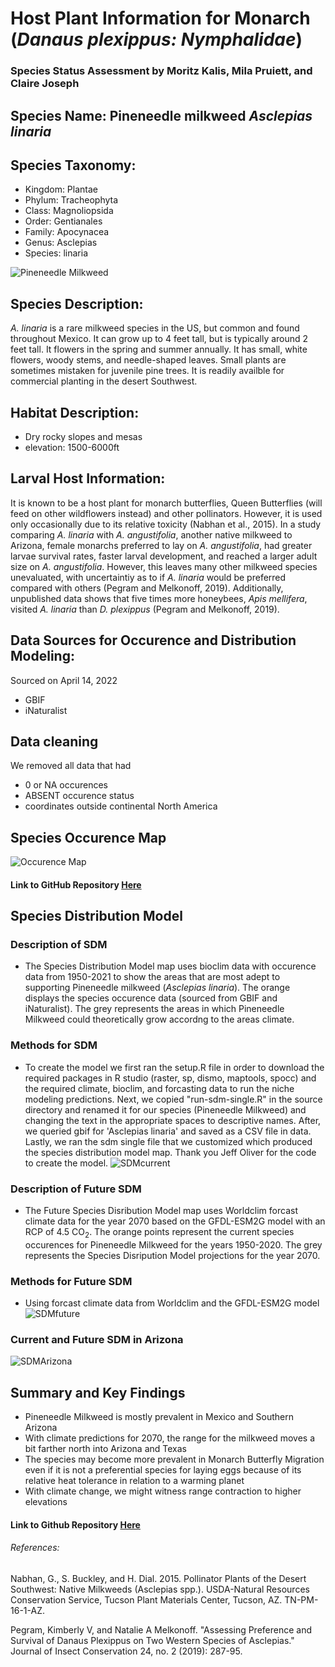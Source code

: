 # Host Plant Information for Monarch (*Danaus plexippus: Nymphalidae*)

### Species Status Assessment by Moritz Kalis, Mila Pruiett, and Claire Joseph

## Species Name: Pineneedle milkweed *Asclepias linaria*

## Species Taxonomy:
- Kingdom: Plantae
- Phylum: Tracheophyta
- Class: Magnoliopsida
- Order: Gentianales
- Family: Apocynacea
- Genus: Asclepias
- Species: linaria

![Pineneedle Milkweed](https://user-images.githubusercontent.com/99292009/156240835-f0a313c1-b346-4408-8707-4ca9dd09f98a.png)

## Species Description:
*A. linaria* is a rare milkweed species in the US, but common and found throughout
Mexico. It can grow up to 4 feet tall, but is typically around 2 feet tall.
It flowers in the spring and summer annually. It has small, white flowers, woody stems, and needle-shaped leaves. Small plants are sometimes mistaken for juvenile pine trees. It is readily availble for commercial planting in the desert Southwest. 

## Habitat Description:
- Dry rocky slopes and mesas
- elevation: 1500-6000ft

## Larval Host Information:
It is known to be a host plant for monarch butterflies, Queen Butterflies (will feed on other wildflowers instead) and other pollinators. However, it is used only occasionally due to its relative toxicity (Nabhan et al., 2015). In a study comparing *A. linaria* with *A. angustifolia*, another native milkweed to Arizona, female monarchs preferred to lay on *A. angustifolia*, had greater larvae survival rates, faster larval development, and reached a larger adult size on *A. angustifolia*. However, this leaves many other milkweed species unevaluated, with uncertaintiy as to if *A. linaria* would be preferred compared with others (Pegram and Melkonoff, 2019). Additionally, unpublished data shows that five times more honeybees, *Apis mellifera*, visited *A. linaria* than *D. plexippus* (Pegram and Melkonoff, 2019). 

## Data Sources for Occurence and Distribution Modeling:
Sourced on April 14, 2022
- GBIF
- iNaturalist

## Data cleaning
We removed all data that had
 - 0 or NA occurences
 - ABSENT occurence status
 - coordinates outside continental North America

## Species Occurence Map

![Occurence Map](output/pineneedleMilkweedspocc.jpg) 

#### Link to GitHub Repository [Here](https://github.com/BiodiversityDataScienceCorp/Pineneedles-main-repo)

## Species Distribution Model
### Description of SDM
- The Species Distribution Model map uses bioclim data with occurence data from 1950-2021 to show the areas that are most adept to supporting Pineneedle milkweed (*Asclepias linaria*). The orange displays the species occurence data (sourced from GBIF and iNaturalist). The grey represents the areas in which Pineneedle Milkweed could theoretically grow accordng to the areas climate.
### Methods for SDM
- To create the model we first ran the setup.R file in order to download the required packages in R studio (raster, sp, dismo, maptools, spocc) and the required climate, bioclim, and forcasting data to run the niche modeling predictions. Next, we copied "run-sdm-single.R" in the source directory and renamed it for our species (Pineneedle Milkweed) and changing the text in the appropriate spaces to descriptive names. After, we queried gbif for 'Asclepias linaria' and saved as a CSV file in data. Lastly, we ran the sdm single file that we customized which produced the species distribution model map. Thank you Jeff Oliver for the code to create the model.
![SDMcurrent](output/linaria-single-current-sdm.jpg)

### Description of Future SDM
- The Future Species Disribution Model map uses Worldclim forcast climate data for the year 2070 based on the GFDL-ESM2G model with an RCP of 4.5 CO<sub>2</sub>. The orange points represent the current species occurences for Pineneedle Milkweed for the years 1950-2020. The grey represents the Species Disripution Model projections for the year 2070.
### Methods for Future SDM
- Using forcast climate data from Worldclim and the GFDL-ESM2G model 
![SDMfuture](output/linaria-single-future-sdm.jpg)

### Current and Future SDM in Arizona
![SDMArizona](output/linaria-single-current-and-future-sdm.jpg)

## Summary and Key Findings
- Pineneedle Milkweed is mostly prevalent in Mexico and Southern Arizona
- With climate predictions for 2070, the range for the milkweed moves a bit farther north into Arizona and Texas
- The species may become more prevalent in Monarch Butterfly Migration even if it is not a preferential species for laying eggs because of its relative heat tolerance in relation to a warming planet
- With climate change, we might witness range contraction to higher elevations


#### Link to Github Repository [Here](https://github.com/BiodiversityDataScienceCorp/Pineneedles-main-repo)


###### References:
Nabhan, G., S. Buckley, and H. Dial. 2015. Pollinator Plants of the Desert Southwest: Native
Milkweeds (Asclepias spp.). USDA-Natural Resources Conservation Service, Tucson Plant
Materials Center, Tucson, AZ. TN-PM-16-1-AZ. 

Pegram, Kimberly V, and Natalie A Melkonoff. "Assessing Preference and Survival of Danaus Plexippus on Two Western Species of Asclepias." Journal of Insect Conservation 24, no. 2 (2019): 287-95.
